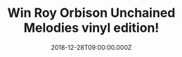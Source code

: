 ---
campaign-uuid: "c-31083c8a-2a27-4b1c-84ef-7892fd35619d"
type: "Competition"
category: "Music"
date: "2018-12-28T09:00:00.000Z"
end-date: "2019-01-28T23:59:00.000Z"
disable-form: false
is_promoted: false
has_entry_page: true
title: "Win Roy Orbison Unchained Melodies vinyl edition!"
competition-description: "<p>Roy Orbison new album infuses Orbison’s original vocal\
  \ performances with the emotion and world-class musicianship of London’s most beloved\
  \ orchestra, as heard on the international hit albums If I Can Dream: Elvis Presley\
  \ with The Royal Philharmonic Orchestra and The Wonder of You: Elvis Presley with\
  \ The Royal Philharmonic Orchestra.</p>\n<p>We have a copy of Roy Orbison new album\
  \ Unchained Melodies on vinyl to one of our members to win. Sure you won’t want\
  \ to miss it… click below for a chance to win!</p>\n"
hero-header: "Win Roy Orbison Unchained Melodies vinyl edition!"
terms-confirmation: "N/A"
banner-img: "https://assets.expresslyapp.com/asset-c517eabc-272d-4332-b833-6f9c86b6e02d.jpg"
logo-left-href: "aaa.nme.com"
logo-left-image: "https://assets.expresslyapp.com/asset-bb1046b3-0713-4921-a422-2047a354d789.jpg"
logo-left-title: "NME AAA"
bg-image-hero: "https://assets.expresslyapp.com/asset-5931b12b-0a7b-466c-803f-c6189c1c174b.jpg"
bg-image-first: "https://assets.expresslyapp.com/asset-d19d8088-2e56-426a-961d-59463cd87f0f.jpg"
section1-content: "<p>Working once again at the world-famous Abbey Road Studios, returning\
  \ producers Nick Patrick and Don Reedman add elegant and spirited arrangements to\
  \ accompany some of the most beloved gems from Orbison’s career—not only singles\
  \ like “Blue Bayou,” “The Crowd” and “Crawling Back,” but fan favorites like “Heartbreak\
  \ Radio” plus “California Blue,” “Danny Boy” and “Walk On,” three tracks that were\
  \ included after Roy’s estate reached out to fans for their feedback.</p> \n<p>Additionally,\
  \ the album will feature instrumental backing from “Roy’s boys”: his three sons\
  \ Wesley, Roy Jr. (on guitars) and Alex (playing drums). The album also features\
  \ backing vocals on eight tracks from the “Orbison girls”: Emily Orbison (Wesley’\
  s daughter), Jen Hicks (Wesley’s fiancé), Åsa Orbison (Roy Jr.’s wife) and Erika\
  \ Wolf Orbison (Alex’s wife – their forthcoming daughter kicks along to the beat\
  \ as well). Tracks like “Unchained Melody” and “Heartbreak Radio” feature as many\
  \ as eight Orbisons, counting Roy himself.</p>\n<p>Enter the form below for a chance\
  \ to win Roy Orbison new album Unchained Melodies on vinyl edition NOW!</p>\n"
entry-title: "Win Roy Orbison Unchained Melodies vinyl edition!"
entry-content: "<p>Enter the draw to win Roy Orbison Unchained Melodies vinyl edition\
  \ by completing the form below before 23:59 on 28th of January 2019.</p>\n"
has-winner: true
winner-title: "COGRATULATIONS to Nicholas who won Roy Orbison's new record!"
winner-banner: "https://assets.expresslyapp.com/asset-57d977b7-027a-477d-89f7-8f448b54b502.jpg"
prize-description: "Roy Orbison Unchained Melodies vinyl edition."
special-conditions: "Multiple entries are allowed up to one every day.\r\nThis competition\
  \ is also available on: http://club.expressly.io/competitons/roy-orbison-vinyl-edition"
country-restrictions:
- "GB"
---